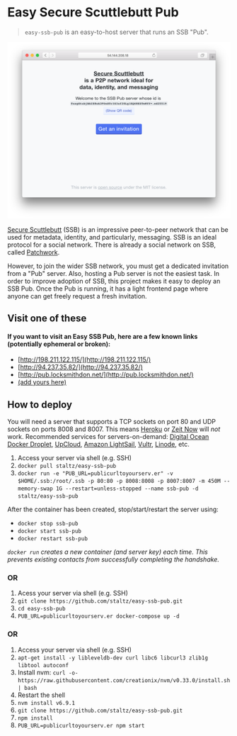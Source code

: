 # Easy Secure Scuttlebutt Pub

> `easy-ssb-pub` is an easy-to-host server that runs an SSB "Pub".

![screenshot](screenshot.png)

[Secure Scuttlebutt](https://scuttlebot.io/) (SSB) is an impressive peer-to-peer network that can be used for metadata, identity, and particularly, messaging. SSB is an ideal protocol for a social network. There is already a social network on SSB, called [Patchwork](https://github.com/ssbc/patchwork).

However, to join the wider SSB network, you must get a dedicated invitation from a "Pub" server. Also, hosting a Pub server is not the easiest task. In order to improve adoption of SSB, this project makes it easy to deploy an SSB Pub. Once the Pub is running, it has a light frontend page where anyone can get freely request a fresh invitation.

## Visit one of these

#### If you want to visit an Easy SSB Pub, here are a few known links (potentially ephemeral or broken):

- [http://198.211.122.115/](http://198.211.122.115/)
- [http://94.237.35.82/](http://94.237.35.82/)
- [http://pub.locksmithdon.net/](http://pub.locksmithdon.net/)
- [(add yours here)](https://github.com/staltz/easy-ssb-pub/edit/master/README.md)

## How to deploy

You will need a server that supports a TCP sockets on port 80 and UDP sockets on ports 8008 and 8007. This means [Heroku](https://heroku.com/) or [Zeit Now](https://zeit.co/now) will *not* work. Recommended services for servers-on-demand: [Digital Ocean Docker Droplet](https://www.digitalocean.com/products/one-click-apps/docker/), [UpCloud](https://upcloud.com/), [Amazon LightSail](https://amazonlightsail.com/), [Vultr](https://vultr.com/), [Linode](https://www.linode.com), etc.

1. Access your server via shell (e.g. SSH)
2. `docker pull staltz/easy-ssb-pub`
3. `docker run -e "PUB_URL=publicurltoyourserv.er" -v $HOME/.ssb:/root/.ssb -p 80:80 -p 8008:8008 -p 8007:8007 -m 450M --memory-swap 1G --restart=unless-stopped --name ssb-pub -d staltz/easy-ssb-pub`

After the container has been created, stop/start/restart the server using:

* `docker stop ssb-pub`
* `docker start ssb-pub`
* `docker restart ssb-pub`

_`docker run` creates a new container (and server key) each time. This prevents existing contacts from successfully completing the handshake._

### OR

1. Acess your server via shell (e.g. SSH)
2. `git clone https://github.com/staltz/easy-ssb-pub.git`
3. `cd easy-ssb-pub`
4. `PUB_URL=publicurltoyourserv.er docker-compose up -d`

### OR

1. Access your server via shell (e.g. SSH)
2. `apt-get install -y libleveldb-dev curl libc6 libcurl3 zlib1g libtool autoconf`
3. Install nvm: `curl -o- https://raw.githubusercontent.com/creationix/nvm/v0.33.0/install.sh | bash`
4. Restart the shell
5. `nvm install v6.9.1`
6. `git clone https://github.com/staltz/easy-ssb-pub.git`
7. `npm install`
8. `PUB_URL=publicurltoyourserv.er npm start`
